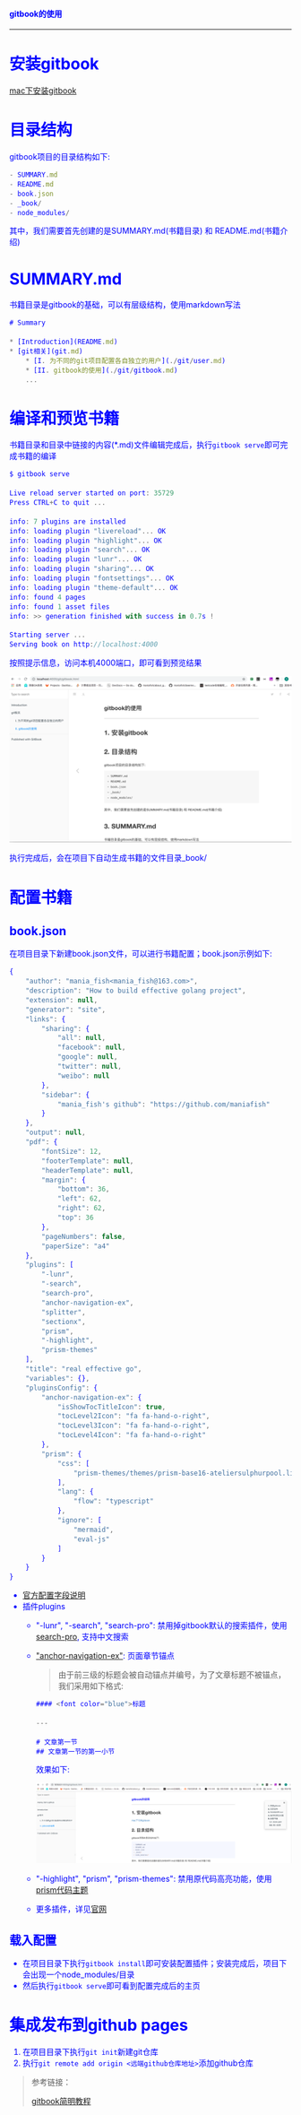 #### <font color="blue">gitbook的使用

---

# 安装gitbook

[mac下安装gitbook](https://www.jianshu.com/p/9f24f8e27fc6)

# 目录结构

gitbook项目的目录结构如下:

```javascript
- SUMMARY.md
- README.md
- book.json
- _book/
- node_modules/
```

其中，我们需要首先创建的是SUMMARY.md(书籍目录) 和 README.md(书籍介绍)

# SUMMARY.md

书籍目录是gitbook的基础，可以有层级结构，使用markdown写法

```javascript
# Summary

* [Introduction](README.md)
* [git相关](git.md)
    * [I. 为不同的git项目配置各自独立的用户](./git/user.md)
    * [II. gitbook的使用](./git/gitbook.md)
    ...
```

# 编译和预览书籍

书籍目录和目录中链接的内容(\*.md)文件编辑完成后，执行`gitbook serve`即可完成书籍的编译

```javascript
$ gitbook serve

Live reload server started on port: 35729
Press CTRL+C to quit ...

info: 7 plugins are installed
info: loading plugin "livereload"... OK
info: loading plugin "highlight"... OK
info: loading plugin "search"... OK
info: loading plugin "lunr"... OK
info: loading plugin "sharing"... OK
info: loading plugin "fontsettings"... OK
info: loading plugin "theme-default"... OK
info: found 4 pages
info: found 1 asset files
info: >> generation finished with success in 0.7s !

Starting server ...
Serving book on http://localhost:4000
```
按照提示信息，访问本机4000端口，即可看到预览结果

![](./image/gitbook_1.png)

执行完成后，会在项目下自动生成书籍的文件目录\_book/

# 配置书籍

## book.json

在项目目录下新建book.json文件，可以进行书籍配置；book.json示例如下:

```javascript
{
    "author": "mania_fish<mania_fish@163.com>",
    "description": "How to build effective golang project",
    "extension": null,
    "generator": "site",
    "links": {
        "sharing": {
            "all": null,
            "facebook": null,
            "google": null,
            "twitter": null,
            "weibo": null
        },
        "sidebar": {
            "mania_fish's github": "https://github.com/maniafish"
        }
    },
    "output": null,
    "pdf": {
        "fontSize": 12,
        "footerTemplate": null,
        "headerTemplate": null,
        "margin": {
            "bottom": 36,
            "left": 62,
            "right": 62,
            "top": 36
        },
        "pageNumbers": false,
        "paperSize": "a4"
    },
    "plugins": [
        "-lunr",
        "-search",
        "search-pro",
        "anchor-navigation-ex",
        "splitter",
        "sectionx",
        "prism",
        "-highlight",
        "prism-themes"
    ],
    "title": "real effective go",
    "variables": {},
    "pluginsConfig": {
        "anchor-navigation-ex": {
            "isShowTocTitleIcon": true,
            "tocLevel2Icon": "fa fa-hand-o-right",
            "tocLevel3Icon": "fa fa-hand-o-right",
            "tocLevel4Icon": "fa fa-hand-o-right"
        },
        "prism": {
            "css": [
                "prism-themes/themes/prism-base16-ateliersulphurpool.light.css"
            ],
            "lang": {
                "flow": "typescript"
            },
            "ignore": [
                "mermaid",
                "eval-js"
            ]
        }
    }
}
```

* [官方配置字段说明](https://toolchain.gitbook.com/config.html)
* 插件plugins
    * "-lunr", "-search", "search-pro": 禁用掉gitbook默认的搜索插件，使用[search-pro](https://plugins.gitbook.com/plugin/search-pro), 支持中文搜索
    * ["anchor-navigation-ex"](https://plugins.gitbook.com/plugin/anchor-navigation-ex): 页面章节锚点
        > 由于前三级的标题会被自动锚点并编号，为了文章标题不被锚点，我们采用如下格式:
        
        ```javascript
        #### <font color="blue">标题

        ---

        # 文章第一节
        ## 文章第一节的第一小节
        ```

        效果如下:
        
        ![](./image/gitbook_2.png)

    * "-highlight", "prism", "prism-themes": 禁用原代码高亮功能，使用[prism代码主题](https://github.com/gaearon/gitbook-plugin-prism)
    * 更多插件，详见[官网](https://plugins.gitbook.com/)

## 载入配置

* 在项目目录下执行`gitbook install`即可安装配置插件；安装完成后，项目下会出现一个node_modules/目录
* 然后执行`gitbook serve`即可看到配置完成后的主页

# 集成发布到github pages

1. 在项目目录下执行`git init`新建git仓库
1. 执行`git remote add origin <远端github仓库地址>`添加github仓库

> 参考链接：
> 
> [gitbook简明教程](http://www.chengweiyang.cn/gitbook/basic-usage/README.html)
